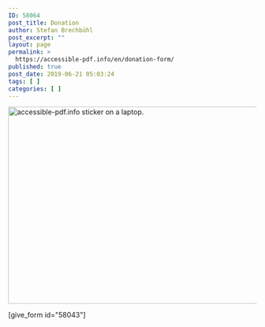 ```yaml
---
ID: 58064
post_title: Donation
author: Stefan Brechbühl
post_excerpt: ""
layout: page
permalink: >
  https://accessible-pdf.info/en/donation-form/
published: true
post_date: 2019-06-21 05:03:24
tags: [ ]
categories: [ ]
---
```

<img src="//accessible-pdf.info/content/uploads/sticker_accessible-pdf-800x400.jpg" alt="accessible-pdf.info sticker on a laptop." width="800" height="400" class="alignnone size-Penguin800X400 wp-image-58065" />

[give_form id="58043"]